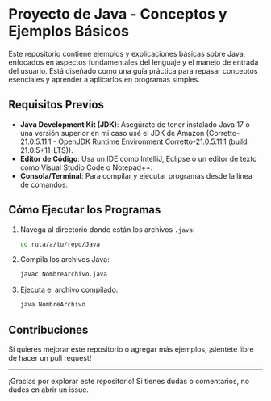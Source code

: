 # Proyecto de Java - Conceptos y Ejemplos Básicos

Este repositorio contiene ejemplos y explicaciones básicas sobre Java, enfocados en aspectos fundamentales del lenguaje y el manejo de entrada del usuario. Está diseñado como una guía práctica para repasar conceptos esenciales y aprender a aplicarlos en programas simples.

## Requisitos Previos
- **Java Development Kit (JDK)**: Asegúrate de tener instalado Java 17 o una versión superior en mi caso usé el JDK de Amazon (Corretto-21.0.5.11.1 - OpenJDK Runtime Environment Corretto-21.0.5.11.1 (build 21.0.5+11-LTS)).
- **Editor de Código**: Usa un IDE como IntelliJ, Eclipse o un editor de texto como Visual Studio Code o Notepad++.
- **Consola/Terminal**: Para compilar y ejecutar programas desde la línea de comandos.

## Cómo Ejecutar los Programas

1. Navega al directorio donde están los archivos `.java`:
   ```bash
   cd ruta/a/tu/repo/Java
   ```

2. Compila los archivos Java:
   ```bash
   javac NombreArchivo.java
   ```

3. Ejecuta el archivo compilado:
   ```bash
   java NombreArchivo
   ```

## Contribuciones
Si quieres mejorar este repositorio o agregar más ejemplos, ¡sientete libre de hacer un pull request!

---

¡Gracias por explorar este repositorio! Si tienes dudas o comentarios, no dudes en abrir un issue.

